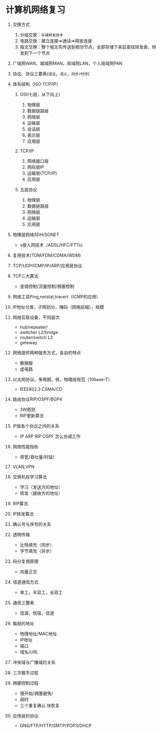 # 计算机网络复习

1. 交换方式
   1. 分组交换：`存储转发技术`
   2. 电路交换：建立连接$\Rightarrow$通话$\Rightarrow$释放连接
   3. 报文交换：整个报文先传送到相邻节点，全部存储下来后查找转发表，转发到下一个节点

2. 广域网WAN，城域网MAN，局域网LAN，个人局域网PAN
3. 协议、协议三要素(`语法`，`语义`，`同步/时序`)
4. 体系结构（ISO  TCP/IP）
   1. OSI(七层，从下向上)
      1. 物理层
      2. 数据链路层
      3. 网络层
      4. 运输层
      5. 会话层
      6. 表示层
      7. 应用层

   2. TCP/IP
      1. 网络接口层
      2. 网际层IP
      3. 运输层(TCP/IP)
      4. 应用层

   3. 五层协议
       1. 物理层
       2. 数据链路层
       3. 网络层
       4. 运输层
       5. 应用层


5. 物理层网络SDH/SONET
   * x接入网技术（ADSL/HFC/FTTx)
6. 复用技术(TDM/FDM/CDMA/WDM)
7. TCP/UDP/ICMP/IP/ARP/应用层协议
8. TCP三大算法
   * 差错控制/流量控制/拥塞控制
9.  网络工具Ping,netstat,tracert（ICMP的应用）
10. IP地址分类，子网划分，掩码（网络前缀），规模
11. 网络互联设备，不同层次
    * hub/repeater/
    * switcher L2/bridge
    * router/switch L3
    * geteway
12. 网络提供两种服务方式，各自的特点
    * 数据报
    * 虚电路
13. 以太网协议，争用期，帧，物理层规范（10base-T）
    * IEEE802.3  CSMA/CD
14. 路由协议RIP/OSPF/BGP4
    * 3W原则
    * RIP更新算法
15. IP层各个协议之间的关系
    * IP ARP RIP OSPF 怎么协调工作
16. 网络性能指标
    * 带宽/吞吐量/时延/
17. VLAN,VPN

18. 交换机自学习算法
    * 学习（发送方的地址）
    * 转发（接收方的地址）
19. RIP算法

20. IP转发算法

21. 确认号与序号的关系

22. 透明传输
    * 比特填充（同步）
    * 字节填充（异步）
23. 码分复用原理
    * 向量正交
24. 信道通信方式
    * 单工，半双工，全双工
25. 通信三要素
    * 信源，信宿，信道
26. 每层的地址
    * 物理地址/MAC地址
    * IP地址
    * 端口
    * 域名/URL
27. 冲突域与广播域的关系

28. 三次握手过程

29. 拥塞控制过程
    * 慢开始/拥塞避免/
    * 超时
    * 三个重复确认  快恢复
30. 应用层的协议
    * DNS/FTP/HTTP/SMTP/POP3/DHCP
